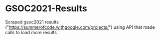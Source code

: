 # GSOC2021-Results

Scraped gsoc2021 results ("https://summerofcode.withgoogle.com/projects/") using API that made calls to load more results
